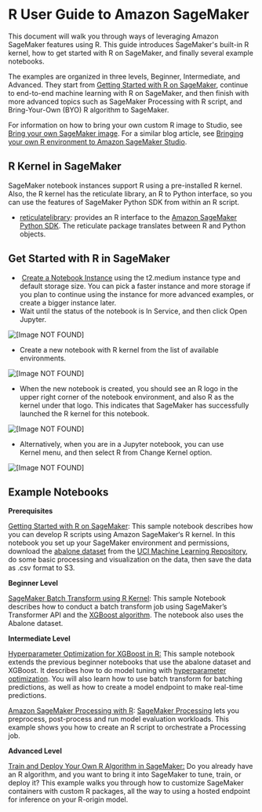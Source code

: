 # R User Guide to Amazon SageMaker<a name="r-guide"></a>

 This document will walk you through ways of leveraging Amazon SageMaker features using R\. This guide introduces SageMaker's built\-in R kernel, how to get started with R on SageMaker, and finally several example notebooks\.

The examples are organized in three levels, Beginner, Intermediate, and Advanced\. They start from [Getting Started with R on SageMaker](https://sagemaker-examples.readthedocs.io/en/latest/r_examples/r_sagemaker_hello_world/r_sagemaker_hello_world.html), continue to end\-to\-end machine learning with R on SageMaker, and then finish with more advanced topics such as SageMaker Processing with R script, and Bring\-Your\-Own \(BYO\) R algorithm to SageMaker\.  

 For information on how to bring your own custom R image to Studio, see [Bring your own SageMaker image](studio-byoi.md)\. For a similar blog article, see [Bringing your own R environment to Amazon SageMaker Studio](http://aws.amazon.com/blogs/machine-learning/bringing-your-own-r-environment-to-amazon-sagemaker-studio/)\.

## R Kernel in SageMaker<a name="r-sagemaker-kernel-ni"></a>

 SageMaker notebook instances support R using a pre\-installed R kernel\. Also, the R kernel has the reticulate library, an R to Python interface, so you can use the features of SageMaker Python SDK from within an R script\. 
+  [reticulatelibrary](https://rstudio.github.io/reticulate/): provides an R interface to the [Amazon SageMaker Python SDK](https://sagemaker.readthedocs.io)\. The reticulate package translates between R and Python objects\. 

## Get Started with R in SageMaker<a name="r-sagemaker-get-started"></a>
+   [Create a Notebook Instance](https://docs.aws.amazon.com/sagemaker/latest/dg/howitworks-create-ws.html) using the t2\.medium instance type and default storage size\. You can pick a faster instance and more storage if you plan to continue using the instance for more advanced examples, or create a bigger instance later\. 
+  Wait until the status of the notebook is In Service, and then click Open Jupyter\. 

 ![\[Image NOT FOUND\]](http://docs.aws.amazon.com/sagemaker/latest/dg/images/An-R-User-Guide-to-SageMaker/An-R-User-Guide-to-SageMaker-1.png) 
+  Create a new notebook with R kernel from the list of available environments\.  

 ![\[Image NOT FOUND\]](http://docs.aws.amazon.com/sagemaker/latest/dg/images/An-R-User-Guide-to-SageMaker/An-R-User-Guide-to-SageMaker-2.png) 
+  When the new notebook is created, you should see an R logo in the upper right corner of the notebook environment, and also R as the kernel under that logo\. This indicates that SageMaker has successfully launched the R kernel for this notebook\. 

 ![\[Image NOT FOUND\]](http://docs.aws.amazon.com/sagemaker/latest/dg/images/An-R-User-Guide-to-SageMaker/An-R-User-Guide-to-SageMaker-3.png) 
+  Alternatively, when you are in a Jupyter notebook, you can use Kernel menu, and then select R from Change Kernel option\. 

 ![\[Image NOT FOUND\]](http://docs.aws.amazon.com/sagemaker/latest/dg/images/An-R-User-Guide-to-SageMaker/An-R-User-Guide-to-SageMaker-4.png) 

## Example Notebooks<a name="r-sagemaker-example-notebooks"></a>

 **Prerequisites** 

 [Getting Started with R on SageMaker](https://sagemaker-examples.readthedocs.io/en/latest/r_examples/r_sagemaker_hello_world/r_sagemaker_hello_world.html): This sample notebook describes how you can develop R scripts using Amazon SageMaker‘s R kernel\. In this notebook you set up your SageMaker environment and permissions, download the [abalone dataset](https://archive.ics.uci.edu/ml/datasets/abalone) from the [UCI Machine Learning Repository](https://archive.ics.uci.edu/ml/index.php), do some basic processing and visualization on the data, then save the data as \.csv format to S3\. 

 **Beginner Level** 

 [SageMaker Batch Transform using R Kernel](https://sagemaker-examples.readthedocs.io/en/latest/r_examples/r_batch_transform/r_xgboost_batch_transform.html): This sample Notebook describes how to conduct a batch transform job using SageMaker’s Transformer API and the [XGBoost algorithm](https://docs.aws.amazon.com/sagemaker/latest/dg/xgboost.html)\. The notebook also uses the Abalone dataset\. 

 **Intermediate Level** 

 [Hyperparameter Optimization for XGBoost in R:](https://sagemaker-examples.readthedocs.io/en/latest/r_examples/r_xgboost_hpo_batch_transform/r_xgboost_hpo_batch_transform.html) This sample notebook extends the previous beginner notebooks that use the abalone dataset and XGBoost\. It describes how to do model tuning with [hyperparameter optimization](https://sagemaker.readthedocs.io/en/stable/tuner.html)\. You will also learn how to use batch transform for batching predictions, as well as how to create a model endpoint to make real\-time predictions\.  

 [Amazon SageMaker Processing with R](https://sagemaker-examples.readthedocs.io/en/latest/r_examples/r_in_sagemaker_processing/r_in_sagemaker_processing.html): [SageMaker Processing](https://aws.amazon.com/blogs/aws/amazon-sagemaker-processing-fully-managed-data-processing-and-model-evaluation/) lets you preprocess, post\-process and run model evaluation workloads\. This example shows you how to create an R script to orchestrate a Processing job\.  

 **Advanced Level** 

 [Train and Deploy Your Own R Algorithm in SageMaker:](https://sagemaker-examples.readthedocs.io/en/latest/r_examples/r_byo_r_algo_hpo/tune_r_bring_your_own.html) Do you already have an R algorithm, and you want to bring it into SageMaker to tune, train, or deploy it? This example walks you through how to customize SageMaker containers with custom R packages, all the way to using a hosted endpoint for inference on your R\-origin model\. 